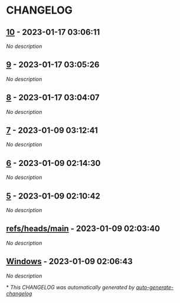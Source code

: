 # CHANGELOG

## [10](https://github.com/UntitledOutput/testing-actions/releases/tag/10) - 2023-01-17 03:06:11

*No description*

## [9](https://github.com/UntitledOutput/testing-actions/releases/tag/9) - 2023-01-17 03:05:26

*No description*

## [8](https://github.com/UntitledOutput/testing-actions/releases/tag/8) - 2023-01-17 03:04:07

*No description*

## [7](https://github.com/UntitledOutput/testing-actions/releases/tag/7) - 2023-01-09 03:12:41

*No description*

## [6](https://github.com/UntitledOutput/testing-actions/releases/tag/6) - 2023-01-09 02:14:30

*No description*

## [5](https://github.com/UntitledOutput/testing-actions/releases/tag/5) - 2023-01-09 02:10:42

*No description*

## [refs/heads/main](https://github.com/UntitledOutput/testing-actions/releases/tag/refs/heads/main) - 2023-01-09 02:03:40

*No description*

## [Windows](https://github.com/UntitledOutput/testing-actions/releases/tag/Windows) - 2023-01-09 02:06:43

*No description*

\* *This CHANGELOG was automatically generated by [auto-generate-changelog](https://github.com/BobAnkh/auto-generate-changelog)*
